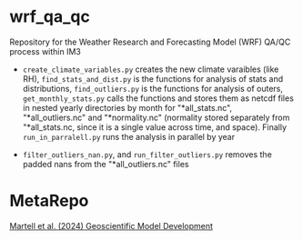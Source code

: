 # wrf_qa_qc
Repository for the Weather Research and Forecasting Model (WRF) QA/QC process within IM3 

* `create_climate_variables.py` creates the new climate varaibles (like RH), `find_stats_and_dist.py` is the functions for analysis of stats and distributions, `find_outliers.py` is the functions for analysis of outers, `get_monthly_stats.py` calls the functions and stores them as netcdf files in nested yearly directories by month for "*all_stats.nc", "*all_outliers.nc" and "*normality.nc" (normality stored separately from "*all_stats.nc, since it is a single value across time, and space). Finally `run_in_parralell.py` runs the analysis in parallel by year

* `filter_outliers_nan.py`, and `run_filter_outliers.py` removes the padded nans from the "*all_outliers.nc" files

# MetaRepo
[Martell et al. (2024) Geoscientific Model Development](https://github.com/mxjmartell/Martell-etal_2023_NatureScientificData "Martell et al. (2024)")
